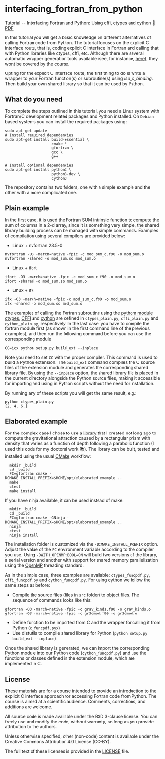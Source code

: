 # interfacing_fortran_from_python
Tutorial -- Interfacing Fortran and Python: Using cffi, ctypes and cython [📝 PDF](https://github.com/ofmla/interfacing_fortran_from_python/blob/main/doc/interfacing_fortran_and_python.pdf)


In this tutorial you will get a basic knowledge on different alternatives of calling Fortran code from Python. The tutorial focuses on the explicit C interface route, that is,
coding explicit C interface in Fortran and calling that with Python libraries like ctypes, cffi, etc. Although there are several automatic wrapper generation tools available (see, for instance, [here](https://fortranwiki.org/fortran/show/Python)), they wont be covered by the course.

Opting for the explicit C interface route, the first thing to do is write a wrapper to your Fortran function(s) or subroutine(s) using *iso_c_binding*. Then build your own shared library so that it can be used by Python. 

## What do you need

To complete the steps outlined in this tutorial, you need a Linux system with Fortran/C development related packages and Python installed. On `Debian` based systems you can install the required packages using:
```
sudo apt-get update
# Install required dependencies
sudo apt-get install build-essential \
                     cmake \
                     gfortran \
                     gcc \
                     g++

# Install optional dependencies
sudo apt-get install python3 \
                     python3-dev \
                     cython3
```

The repository contains two folders, one with a simple example and the other with a more complicated one.

## Plain example

In the first case, it is used the Fortran SUM intrinsic function to compute the sum of columns in a 2-d array, since it is something very simple, the shared library building process can be managed with simple commands. Examples of compilation using several compilers are provided below:

+ Linux + nvfortran 23.5-0
```
nvfortran -O3 -march=native -fpic -c mod_sum_c.f90 -o mod_sum.o
nvfortran -shared -o mod_sum.so mod_sum.o
```

+ Linux + ifort
```
ifort -O3 -march=native -fpic -c mod_sum_c.f90 -o mod_sum.o
ifort -shared -o mod_sum.so mod_sum.o
```

+ Linux + ifx
```
ifx -O3 -march=native -fpic -c mod_sum_c.f90 -o mod_sum.o
ifx -shared -o mod_sum.so mod_sum.o
```

The examples of calling the Fortran subroutine using the [pythom module ctypes](https://docs.python.org/3/library/ctypes.html), [CFFI](https://cffi.readthedocs.io/en/latest/) and [cython](https://cython.org) are defined in `ctypes_plain.py`, `cffi_plain.py` and `cython_plain.py`, respectively. In the last case, you have to compile the fortran module first (as shown in the first command line of the previous examples), and then run the following command before you can use the corresponding module
```
CC=icx python setup.py build_ext --inplace
```

Note you need to set `CC` with the proper compiler. This command is used to build a Python extension. The `build_ext` command compiles the C source files of the extension module and generates the corresponding shared library file. By using the `--inplace` option, the shared library file is placed in the current directory alongside the Python source files, making it accessible for importing and using in Python scripts without the need for installation.

By running any of these scripts you will get the same result, e.g.:
```
python ctypes_plain.py
[2. 4. 6.]
```

## Elaborated example

For the complex case I chose to use a [library](https://github.com/ofmla/gravmod3d) that I created not long ago to compute the gravitational attraction caused by a rectangular prism with density that varies as a function of depth following a parabolic function (I used this code for my doctoral work :books:). The library can be built, tested and installed using the usual [CMake](https://cmake.org/) workflow:
```
  mkdir _build
  cd _build
  FC=gfortran cmake -DCMAKE_INSTALL_PREFIX=$HOME/opt/elaborated_example ..
  make
  ctest
  make install
```
If you have ninja available, it can be used instead of make:
```
  mkdir _build
  cd _build
  FC=gfortran cmake -GNinja -DCMAKE_INSTALL_PREFIX=$HOME/opt/elaborated_example ..
  ninja
  ctest
  ninja install
```
The installation folder is customized via the ``-DCMAKE_INSTALL_PREFIX`` option.
Adjust the value of the `FC` environment variable according to the compiler
you use.
Using ``-DWITH_OPENMP:BOOL=ON`` will build two versions of the library, a serial version and another with support for shared memory parallelization using the [OpenMP](https://en.wikipedia.org/wiki/OpenMP) threading standard.

As in the simple case, three examples are available: `ctypes_funcpdf.py`, `cffi_funcpdf.py` and `cython_funcpdf.py`. For using [cython](https://cython.org) we follow the same steps as before: 

+ Compile the source files (files in `src` folder) to object files. The sequence of commands looks like this:
```
gfortran -O3 -march=native -fpic -c grav_kinds.f90 -o grav_kinds.o
gfortran -O3 -march=native -fpic -c gr3dmod.f90 -o gr3dmod.o
```
+ Define function to be imported from C and the wrapper for calling it from Python (`c_funcpdf.pyx`)
+ Use distutils to compile shared library for Python (`python setup.py build_ext --inplace`)

Once the shared library is generated, we can import the corresponding Python module into our Python code (`cython_funcpdf.py`) and use the functions or classes defined in the extension module, which are implemented in C.

## License

These materials are for a course intended to provide an introduction to the explicit C interface approach for accessing Fortran code from Python. The course is aimed at a scientific audience. Comments, corrections, and additions are welcome.

All source code is made available under the BSD 3-clause license. You can freely use and modify the code, without warranty, so long as you provide attribution to the authors.

Unless otherwise specified, other (non-code) content is available under the Creative Commons Attribution 4.0 License (CC-BY).

The full text of these licenses is provided in the [LICENSE](https://github.com/ofmla/interfacing_fortran_from_python/blob/main/LICENSE) file.
